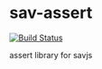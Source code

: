 # sav-assert

[![Build Status](https://travis-ci.org/savjs/sav-assert.svg?branch=master)](https://travis-ci.org/savjs/sav-assert)

assert library for savjs
